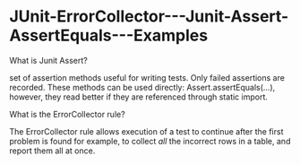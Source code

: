# JUnit-ErrorCollector---Junit-Assert-AssertEquals---Examples
What is Junit Assert?  

set of assertion methods useful for writing tests. Only failed assertions are recorded. These methods can be used directly: Assert.assertEquals(...), however, they read better if they are referenced through static import.

What is the ErrorCollector rule?

The ErrorCollector rule allows execution of a test to continue after the first problem is found for example, to collect _all_ the incorrect rows in a table, and report them all at once.
